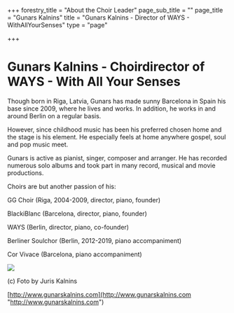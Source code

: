 +++
forestry_title = "About the Choir Leader"
page_sub_title = ""
page_title = "Gunars Kalnins"
title = "Gunars Kalnins - Director of WAYS - WithAllYourSenses"
type = "page"

+++
# Gunars Kalnins - Choirdirector of WAYS - With All Your Senses

Though born in Riga, Latvia, Gunars has made sunny Barcelona in Spain his base since 2009, where he lives and works. In addition, he works in and around Berlin on a regular basis.

However, since childhood music has been his preferred chosen home and the stage is his element. He especially feels at home anywhere gospel, soul and pop music meet.

Gunars is active as pianist, singer, composer and arranger. He has recorded numerous solo albums and took part in many record, musical and movie productions.

Choirs are but another passion of his:

GG Choir (Riga, 2004-2009, director, piano, founder)

BlackiBlanc (Barcelona, director, piano, founder)

WAYS (Berlin, director, piano, co-founder)

Berliner Soulchor (Berlin, 2012-2019, piano accompaniment)

Cor Vivace (Barcelona, piano accompaniment)

![](https://res.cloudinary.com/ways-choir/image/upload/v1579856175/Gunars_Konntaktbild.jpg)

(c) Foto by Juris Kalnins

[http://www.gunarskalnins.com](http://www.gunarskalnins.com "http://www.gunarskalnins.com")